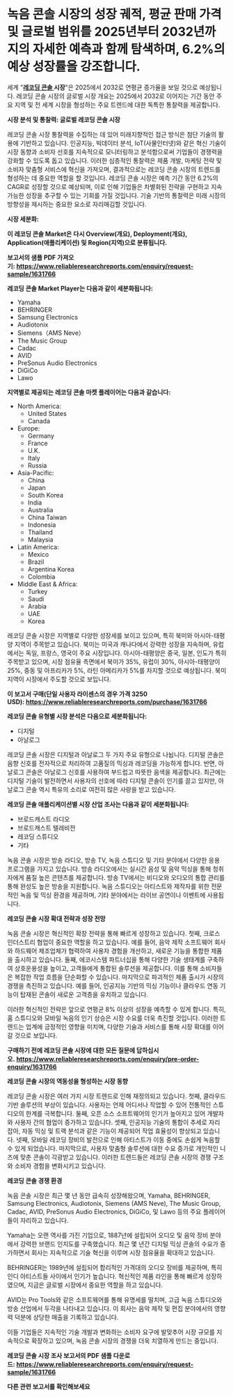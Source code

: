 <p><h1>녹음 콘솔 시장의 성장 궤적, 평균 판매 가격 및 글로벌 범위를 2025년부터 2032년까지의 자세한 예측과 함께 탐색하며, 6.2%의 예상 성장률을 강조합니다.</h1></p><p>세계 "<strong><a href="https://www.reliableresearchreports.com/recording-consoles-market-r1631766?utm_campaign=105&utm_medium=8&utm_source=Github&utm_content=ia&utm_term=17042025&utm_id=recording-consoles">레코딩 콘솔&nbsp;</a></strong><strong>시장</strong>"은 2025에서 2032로 연평균 증가율을 보일 것으로 예상됩니다. 레코딩 콘솔 시장의 글로벌 시장 개요는 2025에서 2032로 이어지는 기간 동안 주요 지역 및 전 세계 시장을 형성하는 주요 트렌드에 대한 독특한 통찰력을 제공합니다.</p>
<p><strong>시장 분석 및 통찰력: 글로벌 레코딩 콘솔 시장</strong></p>
<p><p>레코딩 콘솔 시장 통찰력을 수집하는 데 있어 미래지향적인 접근 방식은 첨단 기술의 활용에 기반하고 있습니다. 인공지능, 빅데이터 분석, IoT(사물인터넷)와 같은 혁신 기술이 시장 동향과 소비자 선호를 지속적으로 모니터링하고 분석함으로써 기업들이 경쟁력을 강화할 수 있도록 돕고 있습니다. 이러한 심층적인 통찰력은 제품 개발, 마케팅 전략 및 소비자 맞춤형 서비스에 혁신을 가져오며, 결과적으로는 레코딩 콘솔 시장의 트렌드를 형성하는 데 중요한 역할을 할 것입니다. 레코딩 콘솔 시장은 예측 기간 동안 6.2%의 CAGR로 성장할 것으로 예상되며, 이로 인해 기업들은 차별화된 전략을 구현하고 지속 가능한 성장을 추구할 수 있는 기회를 가질 것입니다. 기술 기반의 통찰력은 미래 시장의 방향성을 제시하는 중요한 요소로 자리매김할 것입니다.</p><a href="%7CAUTHORITHY_DOMAIN_URL%7C?utm_campaign=105&utm_medium=8&utm_source=Github&utm_content=ia&utm_term=17042025&utm_id=recording-consoles"></a></p>
<p><strong>시장 세분화:</strong></p>
<p><strong>이 레코딩 콘솔 Market은 다시 Overview(개요), Deployment(개요), Application(애플리케이션) 및 Region(지역)으로 분류됩니다.</strong></p>
<p><strong>보고서의 샘플 PDF 가져오기:&nbsp;<a href="https://www.reliableresearchreports.com/enquiry/request-sample/1631766?utm_campaign=105&utm_medium=8&utm_source=Github&utm_content=ia&utm_term=17042025&utm_id=recording-consoles">https://www.reliableresearchreports.com/enquiry/request-sample/1631766</a></strong><strong></strong></p>
<p><strong>레코딩 콘솔 Market Player는 다음과 같이 세분화됩니다:</strong></p>
<p><ul><li>Yamaha</li><li>BEHRINGER</li><li>Samsung Electronics</li><li>Audiotonix</li><li>Siemens（AMS Neve）</li><li>The Music Group</li><li>Cadac</li><li>AVID</li><li>PreSonus Audio Electronics</li><li>DiGiCo</li><li>Lawo</li></ul></p>
<p><strong>지역별로 제공되는 레코딩 콘솔 마켓 플레이어는 다음과 같습니다:</strong></p>
<p><ul>
    <li>
        North America:
        <ul>
            <li>United States</li>
            <li>Canada</li>
        </ul>
    </li>
    <li>
        Europe:
        <ul>
            <li>Germany</li>
            <li>France</li>
            <li>U.K.</li>
            <li>Italy</li>
            <li>Russia</li>
        </ul>
    </li>
    <li>
        Asia-Pacific:
        <ul>
            <li>China</li>
            <li>Japan</li>
            <li>South Korea</li>
            <li>India</li>
            <li>Australia</li>
            <li>China Taiwan</li>
            <li>Indonesia</li>
            <li>Thailand</li>
            <li>Malaysia</li>
        </ul>
    </li>
    <li>
        Latin America:
        <ul>
            <li>Mexico</li>
            <li>Brazil</li>
            <li>Argentina Korea</li>
            <li>Colombia</li>
        </ul>
    </li>
    <li>
        Middle East & Africa:
        <ul>
            <li>Turkey</li>
            <li>Saudi</li>
            <li>Arabia</li>
            <li>UAE</li>
            <li>Korea</li>
        </ul>
    </li>
    </ul></p>
<p><p>레코딩 콘솔 시장은 지역별로 다양한 성장세를 보이고 있으며, 특히 북미와 아시아-태평양 지역이 주목받고 있습니다. 북미는 미국과 캐나다에서 강력한 성장을 지속하며, 유럽에서는 독일, 프랑스, 영국이 주요 시장입니다. 아시아-태평양은 중국, 일본, 인도가 특히 주목받고 있으며, 시장 점유율 측면에서 북미가 35%, 유럽이 30%, 아시아-태평양이 25%, 중동 및 아프리카가 5%, 라틴 아메리카가 5%를 차지할 것으로 예상됩니다. 북미 지역이 시장에서 주도할 것으로 보입니다.</p></p>
<p><strong>이 보고서 구매(단일 사용자 라이센스의 경우 가격 3250 USD):&nbsp;<a href="https://www.reliableresearchreports.com/purchase/1631766?utm_campaign=105&utm_medium=8&utm_source=Github&utm_content=ia&utm_term=17042025&utm_id=recording-consoles">https://www.reliableresearchreports.com/purchase/1631766</a></strong></p>
<p><strong>레코딩 콘솔 유형별 시장 분석은 다음으로 세분화됩니다:</strong></p>
<p><ul><li>디지털</li><li>아날로그</li></ul></p>
<p><p>레코딩 콘솔 시장은 디지털과 아날로그 두 가지 주요 유형으로 나뉩니다. 디지털 콘솔은 음향 신호를 전자적으로 처리하여 고품질의 믹싱과 레코딩을 가능하게 합니다. 반면, 아날로그 콘솔은 아날로그 신호를 사용하여 부드럽고 따뜻한 음색을 제공합니다. 최근에는 디지털 기술이 발전하면서 사용자의 선호에 따라 디지털 콘솔이 인기를 끌고 있지만, 아날로그 콘솔 역시 특유의 소리로 여전히 많은 사랑을 받고 있습니다.</p></p>
<p><strong>레코딩 콘솔 애플리케이션별 시장 산업 조사는 다음과 같이 세분화됩니다:</strong></p>
<p><ul><li>브로드캐스트 라디오</li><li>브로드캐스트 텔레비전</li><li>레코딩 스튜디오</li><li>기타</li></ul></p>
<p><p>녹음 콘솔 시장은 방송 라디오, 방송 TV, 녹음 스튜디오 및 기타 분야에서 다양한 응용 프로그램을 가지고 있습니다. 방송 라디오에서는 실시간 음성 및 음악 믹싱을 통해 청취자에게 품질 높은 콘텐츠를 제공합니다. 방송 TV에서는 비디오와 오디오의 통합 관리를 통해 완성도 높은 방송을 지원합니다. 녹음 스튜디오는 아티스트와 제작자를 위한 전문적인 녹음 및 믹싱 환경을 제공하며, 기타 분야에서는 라이브 공연이나 이벤트에 사용됩니다.</p></p>
<p><strong>레코딩 콘솔 시장 확대 전략과 성장 전망</strong></p>
<p><p>녹음 콘솔 시장은 혁신적인 확장 전략을 통해 빠르게 성장하고 있습니다. 첫째, 크로스 인더스트리 협업이 중요한 역할을 하고 있습니다. 예를 들어, 음악 제작 소프트웨어 회사와 하드웨어 제조업체가 협력하여 사용자 경험을 개선하고, 새로운 기능을 통합한 제품을 출시하고 있습니다. 둘째, 에코시스템 파트너십을 통해 다양한 기술 생태계를 구축하여 상호운용성을 높이고, 고객들에게 통합된 솔루션을 제공합니다. 이를 통해 소비자들은 복잡한 작업 흐름을 단순화할 수 있습니다. 마지막으로 파괴적인 제품 출시가 시장의 경쟁을 촉진하고 있습니다. 예를 들어, 인공지능 기반의 믹싱 기능이나 클라우드 연동 기능이 탑재된 콘솔이 새로운 고객층을 유치하고 있습니다.</p><p>이러한 혁신적인 전략은 앞으로 연평균 8% 이상의 성장을 예측할 수 있게 합니다. 특히, 홈 스튜디오와 모바일 녹음의 인기 상승은 시장 수요를 더욱 촉진할 것입니다. 이러한 트렌드는 업계에 긍정적인 영향을 미치며, 다양한 기술과 서비스를 통해 시장 확대를 이어갈 것으로 보입니다.</p></p>
<p><strong>구매하기 전에 레코딩 콘솔 시장에 대한 모든 질문에 답하십시오.&nbsp;<a href="https://www.reliableresearchreports.com/enquiry/pre-order-enquiry/1631766?utm_campaign=105&utm_medium=8&utm_source=Github&utm_content=ia&utm_term=17042025&utm_id=recording-consoles">https://www.reliableresearchreports.com/enquiry/pre-order-enquiry/1631766</a></strong><strong></strong></p>
<p><strong>레코딩 콘솔 시장의 역동성을 형성하는 시장 동향</strong></p>
<p><p>레코딩 콘솔 시장은 여러 가지 시장 트렌드로 인해 재정의되고 있습니다. 첫째, 클라우드 기반 솔루션의 부상이 있습니다. 사용자는 언제 어디서나 작업할 수 있어 전통적인 스튜디오의 한계를 극복합니다. 둘째, 오픈 소스 소프트웨어의 인기가 높아지고 있어 개발자와 사용자 간의 협업이 증가하고 있습니다. 셋째, 인공지능 기술의 통합이 추세로 자리 잡아, 자동 믹싱 및 트랙 분석과 같은 기능이 제공되어 작업 효율성이 향상되고 있습니다. 넷째, 모바일 레코딩 장비의 발전으로 인해 아티스트가 이동 중에도 손쉽게 녹음할 수 있게 되었습니다. 마지막으로, 사용자 맞춤형 솔루션에 대한 수요 증가로 개인적인 니즈에 맞춘 콘솔이 각광받고 있습니다. 이러한 트렌드들은 레코딩 콘솔 시장의 경쟁 구조와 소비자 경험을 변화시키고 있습니다.</p></p>
<p><strong>레코딩 콘솔 경쟁 환경</strong></p>
<p><p>녹음 콘솔 시장은 최근 몇 년 동안 급속히 성장해왔으며, Yamaha, BEHRINGER, Samsung Electronics, Audiotonix, Siemens (AMS Neve), The Music Group, Cadac, AVID, PreSonus Audio Electronics, DiGiCo, 및 Lawo 등의 주요 플레이어들이 자리하고 있습니다.</p><p>Yamaha는 오랜 역사를 가진 기업으로, 1887년에 설립되어 오디오 및 음악 장비 분야에서 강력한 브랜드 인지도를 구축했습니다. 최근 몇 년간 디지털 믹싱 콘솔의 수요가 증가하면서 회사는 지속적으로 기술 혁신을 이루며 시장 점유율을 확대하고 있습니다.</p><p>BEHRINGER는 1989년에 설립되어 합리적인 가격대의 오디오 장비를 제공하며, 특히 인디 아티스트들 사이에서 인기가 높습니다. 혁신적인 제품 라인을 통해 빠르게 성장하였으며, 지금은 글로벌 시장에서 중요한 역할을 하고 있습니다.</p><p>AVID는 Pro Tools와 같은 소프트웨어를 통해 유명세를 떨치며, 고급 녹음 스튜디오와 방송 산업에서 두각을 나타내고 있습니다. 이 회사는 음악 제작 및 편집 분야에서의 영향력 덕분에 상당한 매출을 기록하고 있습니다.</p><p>이들 기업들은 지속적인 기술 개발과 변화하는 소비자 요구에 발맞추어 시장 규모를 지속적으로 확장하고 있으며, 녹음 콘솔 시장의 경쟁을 더욱 치열하게 만드는 중입니다.</p></p>
<p><strong>레코딩 콘솔 시장 조사 보고서의 PDF 샘플 다운로드:&nbsp;<a href="https://www.reliableresearchreports.com/enquiry/request-sample/1631766?utm_campaign=105&utm_medium=8&utm_source=Github&utm_content=ia&utm_term=17042025&utm_id=recording-consoles">https://www.reliableresearchreports.com/enquiry/request-sample/1631766</a></strong></p>
<p><strong></strong></p>
<p><strong></strong></p>
<p><strong></strong></p>
<p><strong></strong></p>
<p><strong>다른 관련 보고서를 확인해보세요</strong></p>
<p><strong><p></p><p></p><p></p></strong></p>